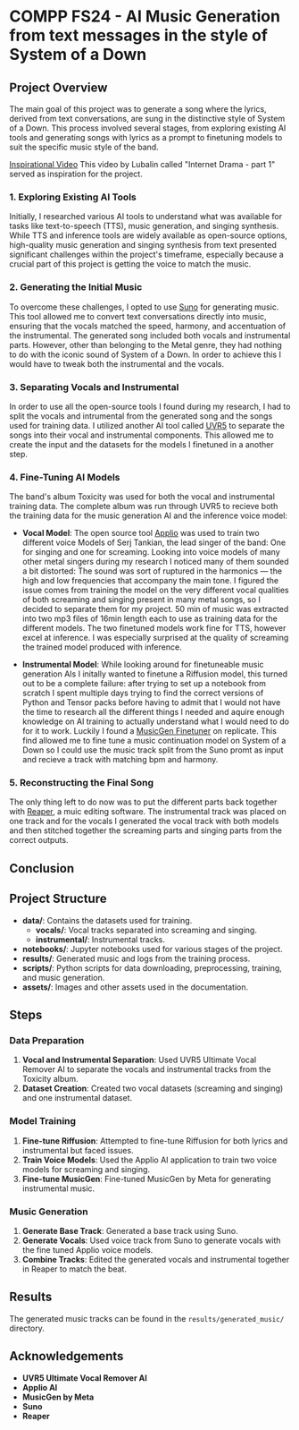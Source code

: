 # COMPP FS24 - AI Music Generation from text messages in the style of System of a Down

## Project Overview

The main goal of this project was to generate a song where the lyrics, derived from text conversations, are sung in the distinctive style of System of a Down. This process involved several stages, from exploring existing AI tools and generating songs with lyrics as a prompt to finetuning models to suit the specific music style of the band.

[Inspirational Video](Inspiration.mp4)
This video by Lubalin called "Internet Drama - part 1" served as inspiration for the project.

### 1. Exploring Existing AI Tools

Initially, I researched various AI tools to understand what was available for tasks like text-to-speech (TTS), music generation, and singing synthesis. While TTS and inference tools are widely available as open-source options, high-quality music generation and singing synthesis from text presented significant challenges within the project's timeframe, especially because a crucial part of this project is getting the voice to match the music.

### 2. Generating the Initial Music

To overcome these challenges, I opted to use [Suno](https://suno.com/) for generating music. This tool allowed me to convert text conversations directly into music, ensuring that the vocals matched the speed, harmony, and accentuation of the instrumental. The generated song included both vocals and instrumental parts. However, other than belonging to the Metal genre, they had nothing to do with the iconic sound of System of a Down. In order to achieve this I would have to tweak both the instrumental and the vocals.

### 3. Separating Vocals and Instrumental 

In order to use all the open-source tools I found during my research, I had to split the vocals and intrumental from the generated song and the songs used for training data. I utilized another AI tool called [UVR5](https://github.com/Anjok07/ultimatevocalremovergui/releases/tag/v5.6) to separate the songs into their vocal and instrumental components. This allowed me to create the input and the datasets for the models I finetuned in a another step.

### 4. Fine-Tuning AI Models

The band's album Toxicity was used for both the vocal and instrumental training data. The complete album was run through UVR5 to recieve both the training data for the music generation AI and the inference voice model:

- **Vocal Model**: The open source tool [Applio](https://applio.org/) was used to train two different voice Models of Serj Tankian, the lead singer of the band: One for singing and one for screaming. Looking into voice models of many other metal singers during my research I noticed many of them sounded a bit distorted: The sound was sort of ruptured in the harmonics — the high and low frequencies that accompany the main tone. I figured the issue comes from training the model on the very different vocal qualities of both screaming and singing present in many metal songs, so I decided to separate them for my project. 50 min of music was extracted into two mp3 files of 16min length each to use as training data for the different models. The two finetuned models work fine for TTS, however excel at inference. I was especially surprised at the quality of screaming the trained model produced with inference.

- **Instrumental Model**: While looking around for finetuneable music generation AIs I initally wanted to finetune a Riffusion model, this turned out to be a complete failure: after trying to set up a notebook from scratch I spent multiple days trying to find the correct versions of Python and Tensor packs before having to admit that I would not have the time to research all the different things I needed and aquire enough knowledge on AI training to actually understand what I would need to do for it to work. Luckily I found a [MusicGen Finetuner](https://replicate.com/sakemin/musicgen-fine-tuner) on replicate. This find allowed me to fine tune a music continuation model on System of a Down so I could use the music track split from the Suno promt as input and recieve a track with matching bpm and harmony.

### 5. Reconstructing the Final Song

The only thing left to do now was to put the different parts back together with [Reaper](https://www.reaper.fm/), a muic editing software. The instrumental track was placed on one track and for the vocals I generated the vocal track with both models and then stitched together the screaming parts and singing parts from the correct outputs.

## Conclusion
## Project Structure
- **data/**: Contains the datasets used for training.
  - **vocals/**: Vocal tracks separated into screaming and singing.
  - **instrumental/**: Instrumental tracks.
- **notebooks/**: Jupyter notebooks used for various stages of the project.
- **results/**: Generated music and logs from the training process.
- **scripts/**: Python scripts for data downloading, preprocessing, training, and music generation.
- **assets/**: Images and other assets used in the documentation.

## Steps

### Data Preparation
1. **Vocal and Instrumental Separation**: Used UVR5 Ultimate Vocal Remover AI to separate the vocals and instrumental tracks from the Toxicity album.
2. **Dataset Creation**: Created two vocal datasets (screaming and singing) and one instrumental dataset.

### Model Training
1. **Fine-tune Riffusion**: Attempted to fine-tune Riffusion for both lyrics and instrumental but faced issues.
2. **Train Voice Models**: Used the Applio AI application to train two voice models for screaming and singing.
3. **Fine-tune MusicGen**: Fine-tuned MusicGen by Meta for generating instrumental music.

### Music Generation
1. **Generate Base Track**: Generated a base track using Suno.
2. **Generate Vocals**: Used voice track from Suno to generate vocals with the fine tuned Applio voice models.
3. **Combine Tracks**: Edited the generated vocals and instrumental together in Reaper to match the beat.

## Results
The generated music tracks can be found in the `results/generated_music/` directory.

## Acknowledgements
- **UVR5 Ultimate Vocal Remover AI**
- **Applio AI**
- **MusicGen by Meta**
- **Suno**
- **Reaper**
